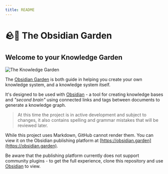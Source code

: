```yaml
---
title: README
---
```

# 🪨🌱 The Obsidian Garden

## Welcome to your Knowledge Garden

![The Knowledge Garden](.github/the-knowledge-garden.png)

The [Obsidian Garden](https://obsidian.garden) is both guide in helping you create your own knowledge system, and a knowledge system itself.

It's designed to be used with [Obsidian](https://obsidian.md) - a tool for creating knowledge bases and *"second brain"* using connected links and tags between documents to generate a knowledge graph.

> At this time the project is in active development and subject to changes, it also contains spelling and grammar mistakes that will be reviewed later.

While this project uses Markdown, GitHub cannot render them.  You can view it on the Obsidian publishing platform at  [https://obsidian.garden](https://obsidian.garden).

Be aware that the publishing platform currently does not support community plugins - to get the full experience, clone this repository and use [Obsidian](https://obsidian.md) to view.